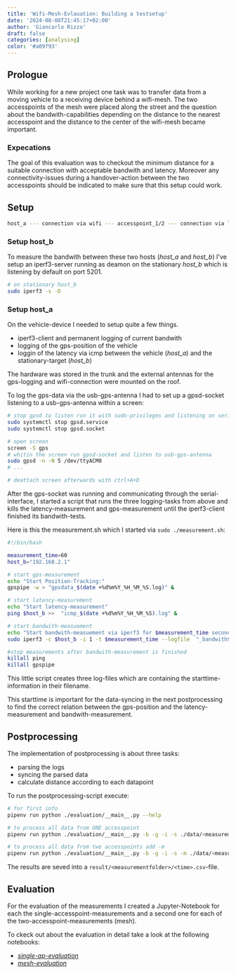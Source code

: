 ```yaml
---
title: 'Wifi-Mesh-Evlauation: Building a testsetup'
date: '2024-08-08T21:45:17+02:00'
author: 'Giancarlo Rizzo'
draft: false
categories: [analysing]
color: '#a09f93'
---
```


## Prologue

While working for a new project one task was to transfer data from a moving vehicle to a receiving device behind a wifi-mesh. The two accesspoints of the mesh were placed along the street and the question about the bandwith-capabilities depending on the distance to the nearest accesspoint and the distance to the center of the wifi-mesh became important. 

### Expecations

The goal of this evaluation was to checkout the minimum distance for a suitable connection with acceptable bandwith and latency. Moreover any connectivity-issues during a handover-action between the two accesspoints should be indicated to make sure that this setup could work.

## Setup

```bash
host_a --- connection via wifi --- accesspoint_1/2 --- connection via lan --- host_b 
```

### Setup host_b

To measure the bandwith between these two hosts (_host_a_ and _host_b_) I've setup an iperf3-server running as deamon on the stationary _host_b_ which is listening by default on port 5201.

```bash
# on stationary host_b
sudo iperf3 -s -D
```

### Setup host_a

On the vehicle-device I needed to setup quite a few things.

- iperf3-client and permanent logging of current bandwith
- logging of the gps-position of the vehicle
- loggin  of the latency via icmp between the vehicle (_host_a_) and the stationary-target (_host_b_) 

The hardware was stored in the trunk and the external antennas for the gps-logging and wifi-connection were mounted on the roof.

To log the gps-data via the usb-gps-antenna I had to set up a gpsd-socket listening to a usb-gps-antenna within a screen:

```bash
# stop gpsd to listen run it with sudo-privileges and listening on serial-input
sudo systemctl stop gpsd.service
sudo systemctl stop gpsd.socket

# open screen
screen -S gps
# whitin the screen run gpsd-socket and listen to usb-gps-antenna
sudo gpsd -n -N 5 /dev/ttyACM0 
# ...

# deattach screen afterwards with ctrl+A+D
```

After the gps-socket was running and communicating through the serial-interface, I started a script that runs the three logging-tasks from above and kills the latency-measurement and gps-measurement until the iperf3-client finished its bandwith-tests.

Here is this the measurement.sh which I started via `sudo ./measurement.sh`:

```bash
#!/bin/bash

measurement_time=60
host_b="192.168.2.1"

# start gps-measurement
echo "Start Position-Tracking:"
gpspipe -w > "gpsdata_$(date +%d%m%Y_%H_%M_%S.log)" &

# start latency-measurement
echo "Start latency-measurement"
ping $host_b >>  "icmp_$(date +%d%m%Y_%H_%M_%S).log" &

# start bandwith-measuement
echo "Start bandwith-measuement via iperf3 for $measurement_time seconds."
sudo iperf3 -c $host_b -i 1 -t $measurement_time --logfile  "_bandwith$(date +%d%m%Y_%H_%M_%S).log"

#stop measurements after bandwith-measurement is finished
killall ping
killall gpspipe
```

This little script creates three log-files which are containing the starttime-information in their filename. 

This starttime is important for the data-syncing in the next postprocessing to find the correct relation between the gps-position and the latency-measurement and bandwith-measurement.

## Postprocessing

The implementation of postprocessing is about three tasks:

- parsing the logs
- syncing the parsed data
- calculate distance according to each datapoint

To run the postprocessing-script execute:

```bash
# for first info
pipenv run python ./evaluation/__main__.py --help

# to process all data from ONE accesspoint
pipenv run python ./evaluation/__main__.py -b -g -i -s ./data/<measurementfolder>/

# to process all data from two accesspoints add -m 
pipenv run python ./evaluation/__main__.py -b -g -i -s -m ./data/<measurementfolder>/
```

The results are seved into a `result/<measurementfolder>/<time>.csv`-file.

## Evaluation

For the evaluation of the measurements I created a Jupyter-Notebook for each the single-accesspoint-measurements and a second one for each of the two-accesspoint-measurements (mesh).

To ckeck out about the evaluation in detail take a look at the following notebooks:

- _[single-ap-evaluation](https://github.com/protogia/WIFI-Mesh-Evaluation/blob/main/evaluation/evaluate_single_AP_connection.ipynb)_
- _[mesh-evaluation](https://github.com/protogia/WIFI-Mesh-Evaluation/blob/main/evaluation/evaluate_dual_mesh_wlan_connection.ipynb)_
